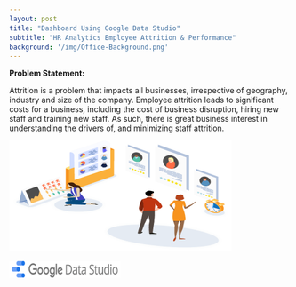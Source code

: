 ```yaml
---
layout: post
title: "Dashboard Using Google Data Studio"
subtitle: "HR Analytics Employee Attrition & Performance"
background: '/img/Office-Background.png'
---
```




**Problem Statement:**

Attrition is a problem that impacts all businesses, irrespective of geography, industry and size of the company. Employee attrition leads to significant costs for a business, including the cost of business disruption, hiring new staff and training new staff. As such, there is great business interest in understanding the drivers of, and minimizing staff attrition.

<img src="/img/hr-analytics.png" alt="Plot"
	title="Plot" width="400" height="200" />

<a href="https://datastudio.google.com/reporting/c8e8ee4b-959d-4bcf-950c-75f72cea315c">
<img src="/img/google-data-studio-badge.png" alt="Plot"
	title="Plot" width="200" height="30" />
</a>


